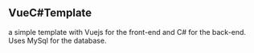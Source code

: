 ## VueC#Template

a simple template with Vuejs for the front-end and C# for the back-end. Uses MySql for the database.
